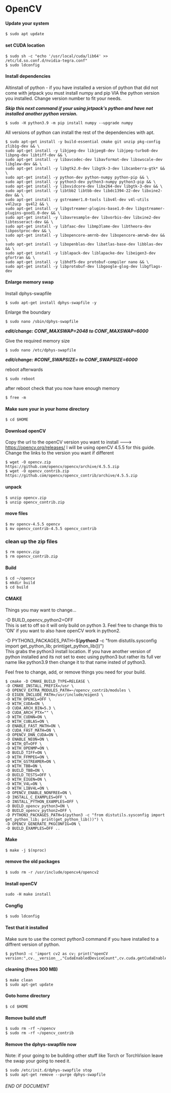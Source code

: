 # OpenCV

#### Update your system
```
$ sudo apt update
```
#### set CUDA location
```
$ sudo sh -c "echo '/usr/local/cuda/lib64' >> /etc/ld.so.conf.d/nvidia-tegra.conf"
$ sudo ldconfig
```

#### Install dependencies
Altinstall of python - if you have installed a version of python that did not come with jetpack you must install numpy and pip VIA the python version you installed. Change version number to fit your needs.

***Skip this next command if your using jetpack's python and have not installed another python version.***
```
$ sudo -H python3.9 -m pip install numpy --upgrade numpy
```
All versions of python can install the rest of the dependencies with apt.
```
$ sudo apt-get install -y build-essential cmake git unzip pkg-config zlib1g-dev && \
sudo apt-get install -y libjpeg-dev libjpeg8-dev libjpeg-turbo8-dev libpng-dev libtiff-dev && \
sudo apt-get install -y libavcodec-dev libavformat-dev libswscale-dev libglew-dev && \
sudo apt-get install -y libgtk2.0-dev libgtk-3-dev libcanberra-gtk* && \
sudo apt-get install -y python-dev python-numpy python-pip && \
sudo apt-get install -y python3-dev python3-numpy python3-pip && \
sudo apt-get install -y libxvidcore-dev libx264-dev libgtk-3-dev && \
sudo apt-get install -y libtbb2 libtbb-dev libdc1394-22-dev libxine2-dev && \
sudo apt-get install -y gstreamer1.0-tools libv4l-dev v4l-utils v4l2ucp  qv4l2 && \
sudo apt-get install -y libgstreamer-plugins-base1.0-dev libgstreamer-plugins-good1.0-dev && \
sudo apt-get install -y libavresample-dev libvorbis-dev libxine2-dev libtesseract-dev && \
sudo apt-get install -y libfaac-dev libmp3lame-dev libtheora-dev libpostproc-dev && \
sudo apt-get install -y libopencore-amrnb-dev libopencore-amrwb-dev && \
sudo apt-get install -y libopenblas-dev libatlas-base-dev libblas-dev && \
sudo apt-get install -y liblapack-dev liblapacke-dev libeigen3-dev gfortran && \
sudo apt-get install -y libhdf5-dev protobuf-compiler nano && \
sudo apt-get install -y libprotobuf-dev libgoogle-glog-dev libgflags-dev
```

#### Enlarge memory swap
Install dphys-swapfile
```
$ sudo apt-get install dphys-swapfile -y
```

Enlarge the boundary
```
$ sudo nano /sbin/dphys-swapfile
```
___edit/change: CONF_MAXSWAP=2048 to CONF_MAXSWAP=6000___

Give the required memory size
```
$ sudo nano /etc/dphys-swapfile
```
___edit/change: #CONF_SWAPSIZE= to CONF_SWAPSIZE=6000___

reboot afterwards
```
$ sudo reboot
```

after reboot check that you now have enough memory
```
$ free -m
```

#### Make sure your in your home directory
```
$ cd $HOME
```

#### Download openCV

Copy the url to the openCV version you want to install ---> https://opencv.org/releases/
I will be using openCV 4.5.5 for this guide. Change the links to the version you want if different
```
$ wget -O opencv.zip https://github.com/opencv/opencv/archive/4.5.5.zip
$ wget -O opencv_contrib.zip https://github.com/opencv/opencv_contrib/archive/4.5.5.zip
```
#### unpack
```
$ unzip opencv.zip
$ unzip opencv_contrib.zip
```

#### move files  
```
$ mv opencv-4.5.5 opencv
$ mv opencv_contrib-4.5.5 opencv_contrib
```
### clean up the zip files
```
$ rm opencv.zip
$ rm opencv_contrib.zip
```
#### Build
```
$ cd ~/opencv
$ mkdir build
$ cd build
```
#### CMAKE

Things you may want to change...

-D BUILD_opencv_python2=OFF
<br>
This is set to off so it will only build on python 3. Feel free to change this to 'ON' if you want to also have openCV work in python2.

-D PYTHON3_PACKAGES_PATH=$(***python3*** -c "from distutils.sysconfig import get_python_lib; print(get_python_lib())")
<br>
This grabs the python3 install location. If you have another version of python installed and its not set to exec using python3 but rather its full ver name like python3.9 then change it to that name insted of python3.

Feel free to change, add, or remove things you need for your build.

```
$ cmake -D CMAKE_BUILD_TYPE=RELEASE \
-D CMAKE_INSTALL_PREFIX=/usr \
-D OPENCV_EXTRA_MODULES_PATH=~/opencv_contrib/modules \
-D EIGEN_INCLUDE_PATH=/usr/include/eigen3 \
-D WITH_OPENCL=OFF \
-D WITH_CUDA=ON \
-D CUDA_ARCH_BIN=5.3 \
-D CUDA_ARCH_PTX="" \
-D WITH_CUDNN=ON \
-D WITH_CUBLAS=ON \
-D ENABLE_FAST_MATH=ON \
-D CUDA_FAST_MATH=ON \
-D OPENCV_DNN_CUDA=ON \
-D ENABLE_NEON=ON \
-D WITH_QT=OFF \
-D WITH_OPENMP=ON \
-D BUILD_TIFF=ON \
-D WITH_FFMPEG=ON \
-D WITH_GSTREAMER=ON \
-D WITH_TBB=ON \
-D BUILD_TBB=ON \
-D BUILD_TESTS=OFF \
-D WITH_EIGEN=ON \
-D WITH_V4L=ON \
-D WITH_LIBV4L=ON \
-D OPENCV_ENABLE_NONFREE=ON \
-D INSTALL_C_EXAMPLES=OFF \
-D INSTALL_PYTHON_EXAMPLES=OFF \
-D BUILD_opencv_python3=ON \
-D BUILD_opencv_python2=OFF \
-D PYTHON3_PACKAGES_PATH=$(python3 -c "from distutils.sysconfig import get_python_lib; print(get_python_lib())") \
-D OPENCV_GENERATE_PKGCONFIG=ON \
-D BUILD_EXAMPLES=OFF ..
```


#### Make
```
$ make -j $(nproc)
```
#### remove the old packages
```
$ sudo rm -r /usr/include/opencv4/opencv2
```

#### Install openCV
```
sudo -H make install
```
#### Congfig
```
$ sudo ldconfig
```
#### Test that it installed
Make sure to use the correct python3 command if you have installed to a diffrent version of python.
```
$ python3 -c 'import cv2 as cv; print("openCV version:",cv.__version__,"CudaEnabledDeviceCount",cv.cuda.getCudaEnabledDeviceCount())'
```
#### cleaning (frees 300 MB)
```
$ make clean
$ sudo apt-get update
```
#### Goto home directory
```
$ cd $HOME
```

#### Remove build stuff
```
$ sudo rm -rf ~/opencv
$ sudo rm -rf ~/opencv_contrib
```
#### Remove the dphys-swapfile now
Note: if your going to be building other stuff like Torch or TorchVision leave the swap your going to need it.
```
$ sudo /etc/init.d/dphys-swapfile stop
$ sudo apt-get remove --purge dphys-swapfile
```



###### END OF DOCUMENT
